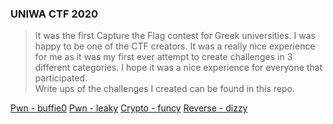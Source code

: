 ### UNIWA CTF 2020
> It was the first Capture the Flag contest for Greek universities. I was happy to be one of the CTF creators. It was a really nice experience for me as it was my first ever attempt to create challenges in 3 different categories. I hope it was a nice experience for everyone that participated.  
Write ups of the challenges I created can be found in this repo.  

[Pwn - buffie0]()
[Pwn - leaky]()
[Crypto - funcy]()
[Reverse - dizzy]()
